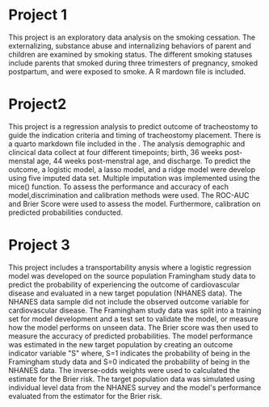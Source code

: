 # Project 1
This project is an exploratory data analysis on the smoking cessation. The externalizing, substance abuse and internalizing behaviors of 
parent and children are examined by smoking status. The different smoking statuses include parents that smoked during three trimesters of 
pregnancy, smoked postpartum, and were exposed to smoke. A R mardown file is included.

# Project2
This project is a regression analysis to predict outcome of tracheostomy to guide the indication criteria and timing of tracheostomy placement. 
There is a quarto markdown file included in the . The analysis demographic and clincical data collect at four different timepoints; birth,
36 weeks post-menstal age, 44 weeks post-menstral age, and discharge. To predict the outcome, a logistic model, a lasso model, and a ridge 
model were develop using five imputed data set. Multiple imputation was implemented using the mice() function. To assess the performance and 
accuracy of each model,discrimination and calibration methods were used. The ROC-AUC and Brier Score were used to assess the model. Furthermore,
calibration on predicted probabilities conducted.

# Project 3
This project includes a transportability anysis where a logistic regression model was developed on the source population Framingham study
data to predict the probability of experiencing the outcome of cardiovascular disease and evaluated in a new target population (NHANES 
data). The NHANES data sample did not include the observed outcome variable for cardiovascular disease. The Framingham study data was split 
into a training set for model development and a test set to validate the model, or measure how the model performs on unseen data. The Brier
score was then used to measure the accuracy of predicted probabilities. The model performance was estimated in the new target population by
creating an outcome indicator variable "S" where,  S=1 indicates the probability of being in the Framingham study data and S=0 indicated the
probability of being in the NHANES data. The inverse-odds weights were used to calculated the estimate for the Brier risk. The target population 
data was simulated using individual level data from the NHANES survey and the model's performance evaluated from the estimator for the Brier risk.
